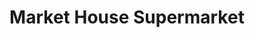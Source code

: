 ---
title: "Market House Supermarket"
url: /hillsdale/market-house-supermarket/
shop: Supermarkt
---